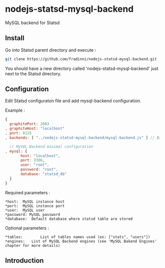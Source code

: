 nodejs-statsd-mysql-backend
===========================

MySQL backend for Statsd

## Install
Go into Statsd parent directory and execute :
```bash
git clone https://github.com/fradinni/nodejs-statsd-mysql-backend.git
```
You should have a new directory called 'nodejs-statsd-mysql-backend' just next to the Statsd directory.

## Configuration
Edit Statsd configuraton file and add mysql-backend configuration.

Example :
```js
{
  graphitePort: 2003
, graphiteHost: "localhost"
, port: 8125
, backends: [ "../nodejs-statsd-mysql-backend/mysql-backend.js" ] // Backend MySQL

  // MySQL Backend minimal configuration
, mysql: { 
	   host: "localhost", 
	   port: 3306, 
	   user: "root", 
	   password: "root", 
	   database: "statsd_db"
  }
}
```

Required parameters :

	*host:	MySQL instance host
	*port:	MySQL instance port
	*user:	MySQL user
	*password: MySQL password
	*database:	Default database where statsd table are stored

Optional parameters :

	*tables:		List of tables names used (ex: ["stats", "users"])
	*engines:	List of MySQL Backend engines (see 'MySQL Bakend Engines' chapter for more details)


## Introduction